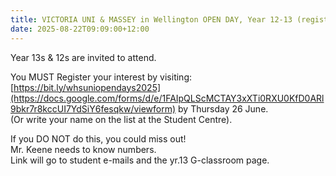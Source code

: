 ```yaml
---
title: VICTORIA UNI & MASSEY in Wellington OPEN DAY, Year 12-13 (register by 26 June)
date: 2025-08-22T09:09:00+12:00
---
```

Year 13s & 12s are invited to attend.  

You MUST Register your interest by visiting:
[https://bit.ly/whsuniopendays2025](https://docs.google.com/forms/d/e/1FAIpQLScMCTAY3xXTi0RXU0KfD0ARl9bkr7r8kccUI7YdSiY6fesqkw/viewform) by Thursday 26 June.  
(Or write your name on the list at the Student Centre).  

If you DO NOT do this, you could miss out!  
Mr. Keene needs to know numbers.  
Link will go to student e-mails and the yr.13 G-classroom page.
